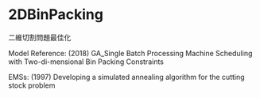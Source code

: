 # 2DBinPacking
二維切割問題最佳化

Model Reference:
(2018) GA_Single Batch Processing Machine Scheduling with Two-di-mensional Bin Packing Constraints

EMSs:
(1997) Developing a simulated annealing algorithm for the cutting stock problem

